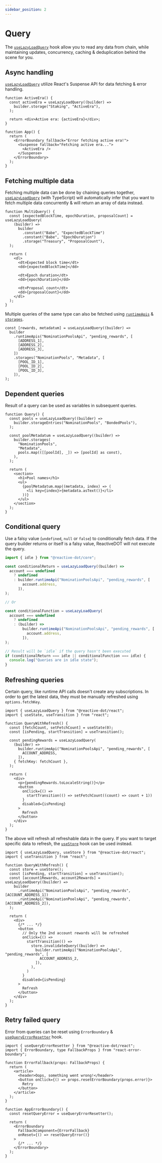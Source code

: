 ```yaml
---
sidebar_position: 2
---
```


# Query

The [`useLazyLoadQuery`](/react/api/react/functions/useLazyLoadQuery) hook allow you to read any data from chain, while maintaining updates, concurrency, caching & deduplication behind the scene for you.

## Async handling

[`useLazyLoadQuery`](/react/api/react/functions/useLazyLoadQuery) utilize React's Suspense API for data fetching & error handling.

```tsx
function ActiveEra() {
  const activeEra = useLazyLoadQuery((builder) =>
    builder.storage("Staking", "ActiveEra"),
  );

  return <div>Active era: {activeEra}</div>;
}

function App() {
  return (
    <ErrorBoundary fallback="Error fetching active era!">
      <Suspense fallback="Fetching active era...">
        <ActiveEra />
      </Suspense>
    </ErrorBoundary>
  );
}
```

## Fetching multiple data

Fetching multiple data can be done by chaining queries together, [`useLazyLoadQuery`](/react/api/react/functions/useLazyLoadQuery) (with TypeScript) will automatically infer that you want to fetch multiple data concurrently & will return an array of data instead.

```tsx
function MultiQuery() {
  const [expectedBlockTime, epochDuration, proposalCount] = useLazyLoadQuery(
    (builder) =>
      builder
        .constant("Babe", "ExpectedBlockTime")
        .constant("Babe", "EpochDuration")
        .storage("Treasury", "ProposalCount"),
  );

  return (
    <dl>
      <dt>Expected block time</dt>
      <dd>{expectedBlockTime}</dd>

      <dt>Epoch duration</dt>
      <dd>{epochDuration}</dd>

      <dt>Proposal count</dt>
      <dd>{proposalCount}</dd>
    </dl>
  );
}
```

Multiple queries of the same type can also be fetched using [`runtimeApis`](/react/api/core/index/classes/Query#runtimeapis) & [`storages`](/react/api/core/index/classes/Query#storages).

```tsx
const [rewards, metadatum] = useLazyLoadQuery((builder) =>
  builder
    .runtimeApis("NominationPoolsApi", "pending_rewards", [
      [ADDRESS_1],
      [ADDRESS_2],
      [ADDRESS_3],
    ])
    .storages("NominationPools", "Metadata", [
      [POOL_ID_1],
      [POOL_ID_2],
      [POOL_ID_3],
    ]),
);
```

## Dependent queries

Result of a query can be used as variables in subsequent queries.

```tsx
function Query() {
  const pools = useLazyLoadQuery((builder) =>
    builder.storageEntries("NominationPools", "BondedPools"),
  );

  const poolMetadatum = useLazyLoadQuery((builder) =>
    builder.storages(
      "NominationPools",
      "Metadata",
      pools.map(([[poolId], _]) => [poolId] as const),
    ),
  );

  return (
    <section>
      <h1>Pool names</h1>
      <ul>
        {poolMetadatum.map((metadata, index) => (
          <li key={index}>{metadata.asText()}</li>
        ))}
      </ul>
    </section>
  );
}
```

## Conditional query

Use a falsy value (`undefined`, `null` or `false`) to conditionally fetch data. If the query builder returns or itself is a falsy value, ReactiveDOT will not execute the query.

```ts
import { idle } from "@reactive-dot/core";

const conditionalReturn = useLazyLoadQuery((builder) =>
  account === undefined
    ? undefined
    : builder.runtimeApi("NominationPoolsApi", "pending_rewards", [
        account.address,
      ]),
);

// Or

const conditionalFunction = useLazyLoadQuery(
  account === undefined
    ? undefined
    : (builder) =>
        builder.runtimeApi("NominationPoolsApi", "pending_rewards", [
          account.address,
        ]),
);

// Result will be `idle` if the query hasn't been executed
if (conditionalReturn === idle || conditionalFunction === idle) {
  console.log("Queries are in idle state");
}
```

## Refreshing queries

Certain query, like runtime API calls doesn't create any subscriptions. In order to get the latest data, they must be manually refreshed using `options.fetchKey`.

```tsx
import { useLazyLoadQuery } from "@reactive-dot/react";
import { useState, useTransition } from "react";

function QueryWithRefresh() {
  const [fetchCount, setFetchCount] = useState(0);
  const [isPending, startTransition] = useTransition();

  const pendingRewards = useLazyLoadQuery(
    (builder) =>
      builder.runtimeApi("NominationPoolsApi", "pending_rewards", [
        ACCOUNT_ADDRESS,
      ]),
    { fetchKey: fetchCount },
  );

  return (
    <div>
      <p>{pendingRewards.toLocaleString()}</p>
      <button
        onClick={() =>
          startTransition(() => setFetchCount((count) => count + 1))
        }
        disabled={isPending}
      >
        Refresh
      </button>
    </div>
  );
}
```

The above will refresh all refreshable data in the query. If you want to target specific data to refresh, the [`useStore`](/react/api/react/functions/useStore) hook can be used instead.

```tsx
import { useLazyLoadQuery, useStore } from "@reactive-dot/react";
import { useTransition } from "react";

function QueryWithRefresh() {
  const store = useStore();
  const [isPending, startTransition] = useTransition();
  const [account1Rewards, account2Rewards] = useLazyLoadQuery((builder) =>
    builder
      .runtimeApi("NominationPoolsApi", "pending_rewards", [ACCOUNT_ADDRESS_1])
      .runtimeApi("NominationPoolsApi", "pending_rewards", [ACCOUNT_ADDRESS_2]),
  );

  return (
    <div>
      {/* ... */}
      <button
        // Only the 2nd account rewards will be refreshed
        onClick={() =>
          startTransition(() =>
            store.invalidateQuery((builder) =>
              builder.runtimeApi("NominationPoolsApi", "pending_rewards", [
                ACCOUNT_ADDRESS_2,
              ]),
            ),
          )
        }
        disabled={isPending}
      >
        Refresh
      </button>
    </div>
  );
}
```

## Retry failed query

Error from queries can be reset using `ErrorBoundary` & [`useQueryErrorResetter`](/react/api/react/functions/useQueryErrorResetter) hook.

```tsx
import { useQueryErrorResetter } from "@reactive-dot/react";
import { ErrorBoundary, type FallbackProps } from "react-error-boundary";

function ErrorFallback(props: FallbackProps) {
  return (
    <article>
      <header>Oops, something went wrong!</header>
      <button onClick={() => props.resetErrorBoundary(props.error)}>
        Retry
      </button>
    </article>
  );
}

function AppErrorBoundary() {
  const resetQueryError = useQueryErrorResetter();

  return (
    <ErrorBoundary
      FallbackComponent={ErrorFallback}
      onReset={() => resetQueryError()}
    >
      {/* ... */}
    </ErrorBoundary>
  );
}
```
